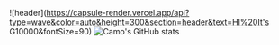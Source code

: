 
![header](https://capsule-render.vercel.app/api?type=wave&color=auto&height=300&section=header&text=HI%20It's G10000&fontSize=90)
![Camo's GitHub stats](https://github-readme-stats.vercel.app/api?username=Camof1ow&theme=transparent&show_icons=true)
<!--
**Camof1ow/Camof1ow** is a ✨ _special_ ✨ repository because its `README.md` (this file) appears on your GitHub profile.

Here are some ideas to get you started:

- 🔭 I’m currently working on ...
- 🌱 I’m currently learning ...
- 👯 I’m looking to collaborate on ...
- 🤔 I’m looking for help with ...
- 💬 Ask me about ...
- 📫 How to reach me: ...
- 😄 Pronouns: ...
- ⚡ Fun fact: ...
-->
